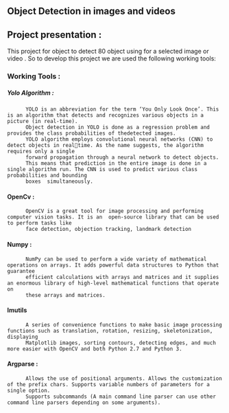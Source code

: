 ## Object Detection in images and videos

## Project presentation :

This project for object to detect 80 object using for a selected image or video . So to develop this project we are used the following working tools:

### Working Tools :
   
#####     Yolo Algorithm :
   
          YOLO is an abbreviation for the term ‘You Only Look Once’. This is an algorithm that detects and recognizes various objects in a picture (in real-time).
          Object detection in YOLO is done as a regression problem and provides the class probabilities of thedetected images.
          YOLO algorithm employs convolutional neural networks (CNN) to detect objects in realtime. As the name suggests, the algorithm requires only a single 
          forward propagation through a neural network to detect objects.
          This means that prediction in the entire image is done in a single algorithm run. The CNN is used to predict various class probabilities and bounding
          boxes  simultaneously.
          
####      OpenCv : 
          
          OpenCV is a great tool for image processing and performing computer vision tasks. It is an  open-source library that can be used to perform tasks like
          face detection, objection tracking, landmark detection
          
####      Numpy :
          
          NumPy can be used to perform a wide variety of mathematical operations on arrays. It adds powerful data structures to Python that guarantee 
          efficient calculations with arrays and matrices and it supplies an enormous library of high-level mathematical functions that operate on 
          these arrays and matrices.
          
####     Imutils

          A series of convenience functions to make basic image processing functions such as translation, rotation, resizing, skeletonization, displaying
          Matplotlib images, sorting contours, detecting edges, and much more easier with OpenCV and both Python 2.7 and Python 3.
          
####      Argparse :
          Allows the use of positional arguments. Allows the customization of the prefix chars. Supports variable numbers of parameters for a single option.
          Supports subcommands (A main command line parser can use other command line parsers depending on some arguments).
          

     
